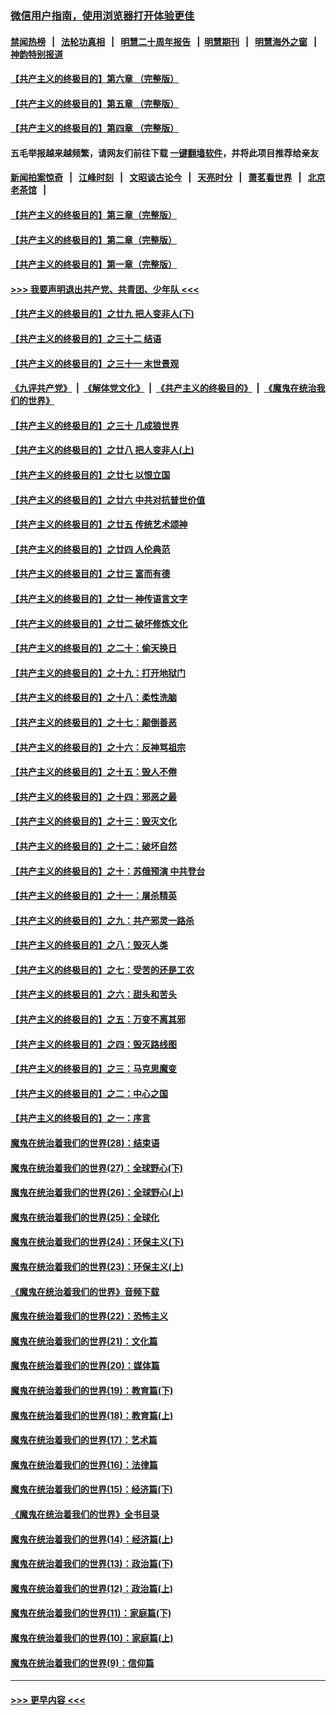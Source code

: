 ### [微信用户指南，使用浏览器打开体验更佳](https://github.com/gfw-breaker/banned-news1/blob/master/indexes/wechat-guide.md?t=0)
#### [禁闻热榜](热点新闻.md?t=0)  &nbsp;&nbsp;|&nbsp;&nbsp; [法轮功真相](https://github.com/gfw-breaker/truth/blob/master/README.md?t=0) &nbsp;&nbsp;|&nbsp;&nbsp; [明慧二十周年报告](https://github.com/gfw-breaker/mh-reports/blob/master/README.md?t=0) &nbsp;&nbsp;|&nbsp;&nbsp;[明慧期刊](https://github.com/gfw-breaker/mh-qikan) &nbsp;&nbsp;|&nbsp;&nbsp; [明慧海外之窗](https://github.com/gfw-breaker/mh-news/blob/master/README.md?t=0) &nbsp;&nbsp;|&nbsp;&nbsp; [神韵特别报道](https://github.com/gfw-breaker/mh-news/blob/master/shenyun.md?t=0)
#### [【共产主义的终极目的】第六章 （完整版）](../pages/nsc422/n11428913.md?t=02130102) 
#### [【共产主义的终极目的】第五章 （完整版）](../pages/nsc422/n11428912.md?t=02130102) 
#### [【共产主义的终极目的】第四章 （完整版）](../pages/nsc422/n11428907.md?t=02130102) 
#### 五毛举报越来越频繁，请网友们前往下载 [一键翻墙软件](https://github.com/gfw-breaker/ssr-accounts)，并将此项目推荐给亲友
#### [新闻拍案惊奇](https://github.com/gfw-breaker/banned-news1/blob/master/pages/link4.md) &nbsp;&nbsp;|&nbsp;&nbsp; [江峰时刻](https://github.com/gfw-breaker/banned-news1/blob/master/pages/link4.md) &nbsp;&nbsp;|&nbsp;&nbsp; [文昭谈古论今](https://github.com/gfw-breaker/banned-news1/blob/master/pages/link4.md) &nbsp;&nbsp;|&nbsp;&nbsp; [天亮时分](https://github.com/gfw-breaker/banned-news1/blob/master/pages/link4.md) &nbsp;&nbsp;|&nbsp;&nbsp; [萧茗看世界](https://github.com/gfw-breaker/banned-news1/blob/master/pages/link4.md) &nbsp;&nbsp;|&nbsp;&nbsp; [北京老茶馆](https://github.com/gfw-breaker/banned-news1/blob/master/pages/link4.md) &nbsp;&nbsp;|&nbsp;&nbsp; 
#### [【共产主义的终极目的】第三章（完整版）](../pages/nsc422/n11428848.md?t=02130102) 
#### [【共产主义的终极目的】第二章（完整版）](../pages/nsc422/n11428831.md?t=02130102) 
#### [【共产主义的终极目的】第一章（完整版）](../pages/nsc422/n11417651.md?t=02130102) 
#### [>>> 我要声明退出共产党、共青团、少年队 <<<](https://github.com/begood0513/goodnews/blob/master/quit/letter.md) 
#### [【共产主义的终极目的】之廿九 把人变非人(下)](../pages/nsc422/n11344140.md?t=02130102) 
#### [【共产主义的终极目的】之三十二 结语](../pages/nsc422/n11360535.md?t=02130102) 
#### [【共产主义的终极目的】之三十一 末世景观](../pages/nsc422/n11351129.md?t=02130102) 
#### [《九评共产党》](https://github.com/begood0513/9ping.md/blob/master/README.md) &nbsp;|&nbsp; [《解体党文化》](../../../../jtdwh.md/blob/master/README.md)  &nbsp;|&nbsp; [《共产主义的终极目的》](../../../../gczydzjmd.md/blob/master/README.md) &nbsp;|&nbsp; [《魔鬼在统治我们的世界》](../../../../mgztzwmdsj.md/blob/master/README.md) 
#### [【共产主义的终极目的】之三十 几成狼世界](../pages/nsc422/n11348280.md?t=02130102) 
#### [【共产主义的终极目的】之廿八 把人变非人(上)](../pages/nsc422/n11340492.md?t=02130102) 
#### [【共产主义的终极目的】之廿七 以恨立国](../pages/nsc422/n11336944.md?t=02130102) 
#### [【共产主义的终极目的】之廿六 中共对抗普世价值](../pages/nsc422/n11324785.md?t=02130102) 
#### [【共产主义的终极目的】之廿五 传统艺术颂神](../pages/nsc422/n11296396.md?t=02130102) 
#### [【共产主义的终极目的】之廿四 人伦典范](../pages/nsc422/n11296397.md?t=02130102) 
#### [【共产主义的终极目的】之廿三 富而有德](../pages/nsc422/n11283598.md?t=02130102) 
#### [【共产主义的终极目的】之廿一 神传语言文字](../pages/nsc422/n11263265.md?t=02130102) 
#### [【共产主义的终极目的】之廿二 破坏修炼文化](../pages/nsc422/n11245728.md?t=02130102) 
#### [【共产主义的终极目的】之二十：偷天换日](../pages/nsc422/n11238846.md?t=02130102) 
#### [【共产主义的终极目的】之十九：打开地狱门](../pages/nsc422/n11206376.md?t=02130102) 
#### [【共产主义的终极目的】之十八：柔性洗脑](../pages/nsc422/n11199994.md?t=02130102) 
#### [【共产主义的终极目的】之十七：颠倒善恶](../pages/nsc422/n11179782.md?t=02130102) 
#### [【共产主义的终极目的】之十六：反神骂祖宗](../pages/nsc422/n11166798.md?t=02130102) 
#### [【共产主义的终极目的】之十五：毁人不倦](../pages/nsc422/n11166792.md?t=02130102) 
#### [【共产主义的终极目的】之十四：邪恶之最](../pages/nsc422/n11150249.md?t=02130102) 
#### [【共产主义的终极目的】之十三：毁灭文化](../pages/nsc422/n11135227.md?t=02130102) 
#### [【共产主义的终极目的】之十二：破坏自然](../pages/nsc422/n11135214.md?t=02130102) 
#### [【共产主义的终极目的】之十：苏俄预演 中共登台](../pages/nsc422/n11118424.md?t=02130102) 
#### [【共产主义的终极目的】之十一：屠杀精英](../pages/nsc422/n11118442.md?t=02130102) 
#### [【共产主义的终极目的】之九：共产邪灵一路杀](../pages/nsc422/n11114139.md?t=02130102) 
#### [【共产主义的终极目的】之八：毁灭人类](../pages/nsc422/n11108503.md?t=02130102) 
#### [【共产主义的终极目的】之七：受苦的还是工农](../pages/nsc422/n11101809.md?t=02130102) 
#### [【共产主义的终极目的】之六：甜头和苦头](../pages/nsc422/n11096971.md?t=02130102) 
#### [【共产主义的终极目的】之五：万变不离其邪](../pages/nsc422/n11091285.md?t=02130102) 
#### [【共产主义的终极目的】之四：毁灭路线图](../pages/nsc422/n11086284.md?t=02130102) 
#### [【共产主义的终极目的】之三：马克思魔变](../pages/nsc422/n11061941.md?t=02130102) 
#### [【共产主义的终极目的】之二：中心之国](../pages/nsc422/n11047728.md?t=02130102) 
#### [【共产主义的终极目的】之一：序言](../pages/nsc422/n11086077.md?t=02130102) 
#### [魔鬼在统治着我们的世界(28)：结束语](../pages/nsc422/n10936246.md?t=02130102) 
#### [魔鬼在统治着我们的世界(27)：全球野心(下)](../pages/nsc422/n10928319.md?t=02130102) 
#### [魔鬼在统治着我们的世界(26)：全球野心(上)](../pages/nsc422/n10900318.md?t=02130102) 
#### [魔鬼在统治着我们的世界(25)：全球化](../pages/nsc422/n10788205.md?t=02130102) 
#### [魔鬼在统治着我们的世界(24)：环保主义(下)](../pages/nsc422/n10695307.md?t=02130102) 
#### [魔鬼在统治着我们的世界(23)：环保主义(上)](../pages/nsc422/n10688613.md?t=02130102) 
#### [《魔鬼在统治着我们的世界》音频下载](../pages/nsc422/n10635553.md?t=02130102) 
#### [魔鬼在统治着我们的世界(22)：恐怖主义](../pages/nsc422/n10614727.md?t=02130102) 
#### [魔鬼在统治着我们的世界(21)：文化篇](../pages/nsc422/n10597706.md?t=02130102) 
#### [魔鬼在统治着我们的世界(20)：媒体篇](../pages/nsc422/n10586579.md?t=02130102) 
#### [魔鬼在统治着我们的世界(19)：教育篇(下)](../pages/nsc422/n10564808.md?t=02130102) 
#### [魔鬼在统治着我们的世界(18)：教育篇(上)](../pages/nsc422/n10526970.md?t=02130102) 
#### [魔鬼在统治着我们的世界(17)：艺术篇](../pages/nsc422/n10499093.md?t=02130102) 
#### [魔鬼在统治着我们的世界(16)：法律篇](../pages/nsc422/n10485969.md?t=02130102) 
#### [魔鬼在统治着我们的世界(15)：经济篇(下)](../pages/nsc422/n10469975.md?t=02130102) 
#### [《魔鬼在统治着我们的世界》全书目录](../pages/nsc422/n10464261.md?t=02130102) 
#### [魔鬼在统治着我们的世界(14)：经济篇(上)](../pages/nsc422/n10457370.md?t=02130102) 
#### [魔鬼在统治着我们的世界(13)：政治篇(下)](../pages/nsc422/n10448270.md?t=02130102) 
#### [魔鬼在统治着我们的世界(12)：政治篇(上)](../pages/nsc422/n10444576.md?t=02130102) 
#### [魔鬼在统治着我们的世界(11)：家庭篇(下)](../pages/nsc422/n10440961.md?t=02130102) 
#### [魔鬼在统治着我们的世界(10)：家庭篇(上)](../pages/nsc422/n10435448.md?t=02130102) 
#### [魔鬼在统治着我们的世界(9)：信仰篇](../pages/nsc422/n10432159.md?t=02130102) 

----
#### [ >>> 更早内容 <<< ](../indexes/nsc422-earlier.md)

